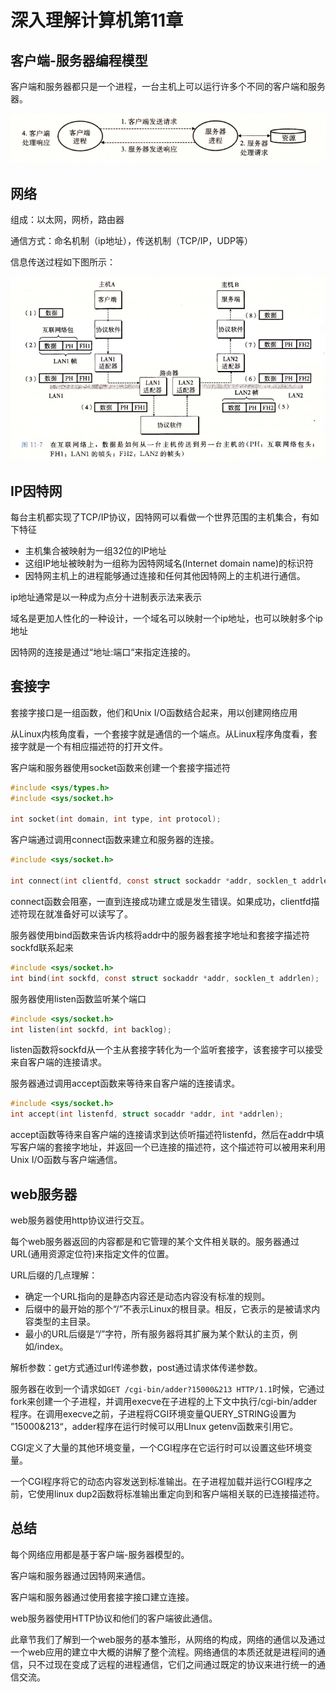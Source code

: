 # 深入理解计算机第11章

## 客户端-服务器编程模型

客户端和服务器都只是一个进程，一台主机上可以运行许多个不同的客户端和服务器。

![1548337285826](./image/1548337285826.png)

## 网络

组成：以太网，网桥，路由器

通信方式：命名机制（ip地址），传送机制（TCP/IP，UDP等）

信息传送过程如下图所示：

![1548337907380](./image/1548337907380.png)



## IP因特网

每台主机都实现了TCP/IP协议，因特网可以看做一个世界范围的主机集合，有如下特征

- 主机集合被映射为一组32位的IP地址
- 这组IP地址被映射为一组称为因特网域名(Internet domain name)的标识符
- 因特网主机上的进程能够通过连接和任何其他因特网上的主机进行通信。



ip地址通常是以一种成为点分十进制表示法来表示

域名是更加人性化的一种设计，一个域名可以映射一个ip地址，也可以映射多个ip地址

因特网的连接是通过“地址:端口“来指定连接的。



## 套接字

套接字接口是一组函数，他们和Unix I/O函数结合起来，用以创建网络应用

从Linux内核角度看，一个套接字就是通信的一个端点。从Linux程序角度看，套接字就是一个有相应描述符的打开文件。

客户端和服务器使用socket函数来创建一个套接字描述符

```c
#include <sys/types.h>
#include <sys/socket.h>

int socket(int domain, int type, int protocol);
```

客户端通过调用connect函数来建立和服务器的连接。

```c
#include <sys/socket.h>

int connect(int clientfd, const struct sockaddr *addr, socklen_t addrlen);
```

connect函数会阻塞，一直到连接成功建立或是发生错误。如果成功，clientfd描述符现在就准备好可以读写了。

服务器使用bind函数来告诉内核将addr中的服务器套接字地址和套接字描述符sockfd联系起来

```c
#include <sys/socket.h>
int bind(int sockfd, const struct sockaddr *addr, socklen_t addrlen);
```

服务器使用listen函数监听某个端口

```c
#include <sys/socket.h>
int listen(int sockfd, int backlog);
```

listen函数将sockfd从一个主从套接字转化为一个监听套接字，该套接字可以接受来自客户端的连接请求。

服务器通过调用accept函数来等待来自客户端的连接请求。

```c
#include <sys/socket.h>
int accept(int listenfd, struct socaddr *addr, int *addrlen);
```

accept函数等待来自客户端的连接请求到达侦听描述符listenfd，然后在addr中填写客户端的套接字地址，并返回一个已连接的描述符，这个描述符可以被用来利用Unix I/O函数与客户端通信。



## web服务器

web服务器使用http协议进行交互。

每个web服务器返回的内容都是和它管理的某个文件相关联的。服务器通过URL(通用资源定位符)来指定文件的位置。

URL后缀的几点理解：

- 确定一个URL指向的是静态内容还是动态内容没有标准的规则。
- 后缀中的最开始的那个“/”不表示Linux的根目录。相反，它表示的是被请求内容类型的主目录。
- 最小的URL后缀是“/”字符，所有服务器将其扩展为某个默认的主页，例如/index。



解析参数：get方式通过url传递参数，post通过请求体传递参数。

服务器在收到一个请求如`GET /cgi-bin/adder?15000&213 HTTP/1.1`时候，它通过fork来创建一个子进程，并调用execve在子进程的上下文中执行/cgi-bin/adder程序。在调用execve之前，子进程将CGI环境变量QUERY_STRING设置为 ”15000&213“，adder程序在运行时候可以用LInux getenv函数来引用它。

CGI定义了大量的其他环境变量，一个CGI程序在它运行时可以设置这些环境变量。

一个CGI程序将它的动态内容发送到标准输出。在子进程加载并运行CGI程序之前，它使用linux dup2函数将标准输出重定向到和客户端相关联的已连接描述符。



## 总结

每个网络应用都是基于客户端-服务器模型的。

客户端和服务器通过因特网来通信。

客户端和服务器通过使用套接字接口建立连接。

web服务器使用HTTP协议和他们的客户端彼此通信。



此章节我们了解到一个web服务的基本雏形，从网络的构成，网络的通信以及通过一个web应用的建立中大概的讲解了整个流程。网络通信的本质还就是进程间的通信，只不过现在变成了远程的进程通信，它们之间通过既定的协议来进行统一的通信交流。